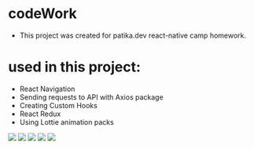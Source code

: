 # codeWork

- This project was created for patika.dev react-native camp homework.

# used in this project:
- React Navigation
- Sending requests to API with Axios package
- Creating Custom Hooks
- React Redux
- Using Lottie animation packs

![](src/assets/screens/codeWork.gif)
![](src/assets/screens/codeWork/1.jpg)
![](src/assets/screens/codeWork/2.jpg)
![](src/assets/screens/codeWork/3.jpg)
![](src/assets/screens/codeWork/4.jpg)
